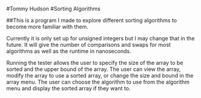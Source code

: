 #Tommy Hudson 
#Sorting Algorithms

##This is a program I made to explore different sorting algorithms to become more familiar with them.

Currently it is only set up for unsigned integers but I may change that in the future.
It will give the number of comparisons and swaps for most algorithms as well as the runtime in nanoseconds.

Running the tester allows the user to specify the size of the array to be sorted and the upper bound of the array.
The user can view the array, modify the array to use a sorted array, or change the size and bound in the array menu.
The user can choose the algorithm to use from the algorithm menu and display the sorted array if they want to.